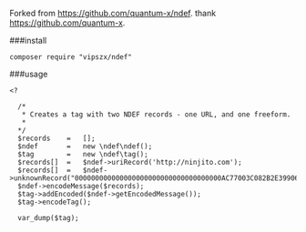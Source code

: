 Forked from https://github.com/quantum-x/ndef. thank https://github.com/quantum-x.

###install
```
composer require "vipszx/ndef"
```

###usage
```
<?

  /*
   * Creates a tag with two NDEF records - one URL, and one freeform.
   *
  */
  $records    =   [];
  $ndef       =   new \ndef\ndef();
  $tag        =   new \ndef\tag();
  $records[]  =   $ndef->uriRecord('http://ninjito.com');
  $records[]  =   $ndef->unknownRecord("000000000000000000000000000000000000AC77003C082B2E39906704E23E3EDC2355CF559CEBB8FEE99F68FD913CD0A828B310F5102F33FD4EAF4F095BB2AD5129");
  $ndef->encodeMessage($records);
  $tag->addEncoded($ndef->getEncodedMessage());
  $tag->encodeTag();
  
  var_dump($tag);
```
